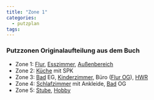 ```yaml
---
title: "Zone 1"
categories:
  - putzplan
tags:
---
```

### Putzzonen Originalaufteilung aus dem Buch

-   Zone  1:  [Flur](../Flur),  [Esszimmer](../Esszimmer),  [Außenbereich](../Aussenbereich)
-   Zone  2:  [Küche](../Kueche)  mit SPK
-   Zone  3:  [Bad](../Bad) EG,  [Kinderzimmer](../Kinderzimmer), Büro ([Flur OG](../FlurOG)),  [HWR](../HWR)
-   Zone  4:  [Schlafzimmer](../Schlafzimmer)  mit Ankleide,  [Bad](../Bad) OG 
-   Zone  5:  [Stube](../Stube),  [Hobby](../Hobby)
<!--stackedit_data:
eyJoaXN0b3J5IjpbMTkzOTc1NzcwN119
-->